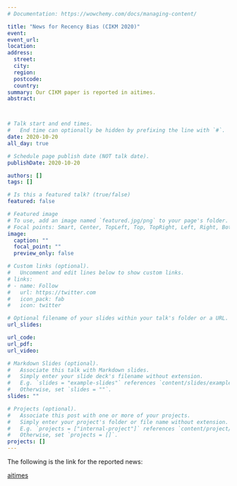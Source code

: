 ```yaml
---
# Documentation: https://wowchemy.com/docs/managing-content/

title: "News for Recency Bias (CIKM 2020)"
event:
event_url:
location:
address:
  street:
  city:
  region:
  postcode:
  country:
summary: Our CIKM paper is reported in aitimes.  
abstract:



# Talk start and end times.
#   End time can optionally be hidden by prefixing the line with `#`.
date: 2020-10-20
all_day: true

# Schedule page publish date (NOT talk date).
publishDate: 2020-10-20

authors: []
tags: []

# Is this a featured talk? (true/false)
featured: false

# Featured image
# To use, add an image named `featured.jpg/png` to your page's folder. 
# Focal points: Smart, Center, TopLeft, Top, TopRight, Left, Right, BottomLeft, Bottom, BottomRight.
image:
  caption: ""
  focal_point: ""
  preview_only: false

# Custom links (optional).
#   Uncomment and edit lines below to show custom links.
# links:
# - name: Follow
#   url: https://twitter.com
#   icon_pack: fab
#   icon: twitter

# Optional filename of your slides within your talk's folder or a URL.
url_slides:

url_code:
url_pdf:
url_video:

# Markdown Slides (optional).
#   Associate this talk with Markdown slides.
#   Simply enter your slide deck's filename without extension.
#   E.g. `slides = "example-slides"` references `content/slides/example-slides.md`.
#   Otherwise, set `slides = ""`.
slides: ""

# Projects (optional).
#   Associate this post with one or more of your projects.
#   Simply enter your project's folder or file name without extension.
#   E.g. `projects = ["internal-project"]` references `content/project/deep-learning/index.md`.
#   Otherwise, set `projects = []`.
projects: []
---
```

The following is the link for the reported news:

[aitimes](https://www.aitimes.kr/news/articleView.html?idxno=18092)
